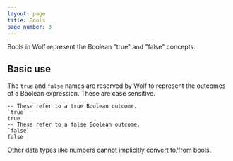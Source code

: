 ```yaml
---
layout: page
title: Bools
page_number: 3
---
```


Bools in Wolf represent the Boolean "true" and "false" concepts.

## Basic use

The `true` and `false` names are reserved by Wolf to represent the outcomes of a Boolean expression.
These are case sensitive.

<!--wolf-->
```
-- These refer to a true Boolean outcome.
`true`
true
-- These refer to a false Boolean outcome.
`false`
false
```

Other data types like numbers cannot implicitly convert to/from bools.